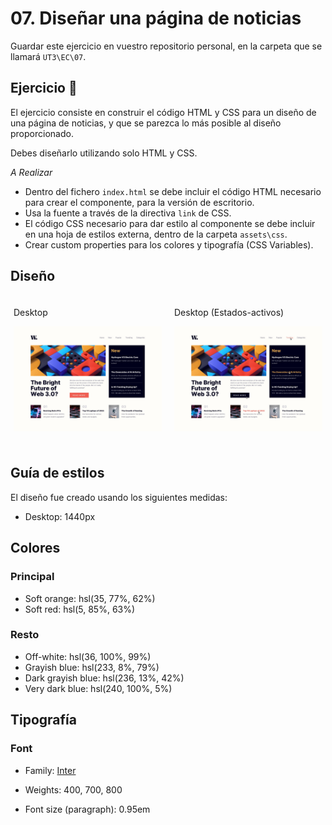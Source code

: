 # 07. Diseñar una página de noticias

Guardar este ejercicio en vuestro repositorio personal, en la carpeta que se llamará `UT3\EC\07`.


## Ejercicio 👋

El ejercicio consiste en construir el código HTML y CSS para un diseño de una página de noticias, y que se parezca lo más posible al diseño proporcionado.

Debes diseñarlo utilizando solo HTML y CSS.

*A Realizar*

- Dentro del fichero `index.html` se debe incluir el código HTML necesario para crear el componente, para la versión de escritorio.
- Usa la fuente a través de la directiva `link` de CSS.
- El código CSS necesario para dar estilo al componente se debe incluir en una hoja de estilos externa, dentro de la carpeta `assets\css`.
- Crear custom properties para los colores y tipografía (CSS Variables).

## Diseño

<div style="padding: 5px; ">
  <div style="display: flex; align-items: flex-start; flex-direction: row; gap: 20px; height=600px">
    <div>
      <p>Desktop</p>
      <img src="./_res/desktop-design.jpg" style="object-fit: contain;">
    </div>
    <div>
      <p>Desktop (Estados-activos)</p>
      <img src="./_res/active-states.jpg" style="object-fit: contain;">
    </div>
  </div>
</div>

<br>


## Guía de estilos

El diseño fue creado usando los siguientes medidas:

- Desktop: 1440px

## Colores

### Principal

- Soft orange: hsl(35, 77%, 62%)
- Soft red: hsl(5, 85%, 63%)

### Resto

- Off-white: hsl(36, 100%, 99%)
- Grayish blue: hsl(233, 8%, 79%)
- Dark grayish blue: hsl(236, 13%, 42%)
- Very dark blue: hsl(240, 100%, 5%)

## Tipografía

### Font

- Family: [Inter](https://fonts.google.com/specimen/Inter)
- Weights: 400, 700, 800
  
- Font size (paragraph): 0.95em



